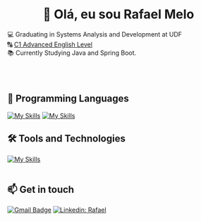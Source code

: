 <h1 align="center">👋 Olá, eu sou Rafael Melo</h1>

<p align="left">
  💻 Graduating in Systems Analysis and Development at UDF <br>
  🔠 <a href="https://cert.efset.org/fZ46xL" rel="nofollow">C1 Advanced English Level</a> <br>
  📚 Currently Studying Java and Spring Boot.
</p><br><br>


## 🚀 Programming Languages
[![My Skills](https://skillicons.dev/icons?i=java)](https://skillicons.dev) [![My Skills](https://skillicons.dev/icons?i=php)](https://skillicons.dev)


## 🛠️ Tools and Technologies
[![My Skills](https://skillicons.dev/icons?i=idea,mysql,git,github,spring,postman)](https://skillicons.dev)<br><br>


## 📫 Get in touch

[![Gmail Badge](https://img.shields.io/badge/-{rafaelmelodev23@gmail.com}-006bed?style=flat-square&logo=Gmail&logoColor=white&link=mailto:{SeuEmail})](mailto:{SeuEmail})
[![Linkedin: Rafael](https://img.shields.io/badge/-rafaelmelo-blue?style=flat-square&logo=Linkedin&logoColor=white&link=https://www.linkedin.com/in/devellenias/)](https://www.linkedin.com/in/rafael-melo-souza/)
<br><br>
